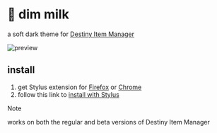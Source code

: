 # 🌌 dim milk

a soft dark theme for [Destiny Item Manager](https://github.com/DestinyItemManager/DIM)

![preview](https://milkembers.github.io/dim-milk/assets/prev.png)

## install

1. get Stylus extension for [Firefox](https://addons.mozilla.org/en-US/firefox/addon/styl-us/) or [Chrome](https://chrome.google.com/webstore/detail/stylus/clngdbkpkpeebahjckkjfobafhncgmne)
2. follow this link to [install with Stylus](https://milkembers.github.io/dim-milk/dim-milk.user.css)
  
> [!NOTE]  
> works on both the regular and beta versions of Destiny Item Manager
